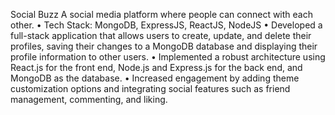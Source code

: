 Social Buzz 
A social media platform where people can connect with each other.
• Tech Stack: MongoDB, ExpressJS, ReactJS, NodeJS
• Developed a full-stack application that allows users to create, update, and delete their profiles, saving their changes to 
a MongoDB database and displaying their profile information to other users.
• Implemented a robust architecture using React.js for the front end, Node.js and Express.js for the back end, and 
MongoDB as the database.
• Increased engagement by adding theme customization options and integrating social features such as friend 
management, commenting, and liking.
